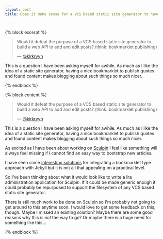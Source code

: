 ```yaml
---
layout: post
title: Does it make sense for a VCS based static site generator to have a lite web administration interface?

---
```


{% block excerpt %}

> Would it defeat the purpose of a VCS based static site generator to build a
> web API to add and edit posts? (think: bookmarklet publishing)
> <footer>— <a href="https://twitter.com/kirkryyn/status/171452203985412098">@kirkryyn</a></footer>

This is a question I have been asking myself for awhile. As much as I like the
idea of a static site generator, having a nice bookmarklet to publish quotes
and found content makes blogging about such things so much nicer.

{% endblock %}

{% block content %}

> Would it defeat the purpose of a VCS based static site generator to build a
> web API to add and edit posts? (think: bookmarklet publishing)
> <footer>— <a href="https://twitter.com/kirkryyn/status/171452203985412098">@kirkryyn</a></footer>

This is a question I have been asking myself for awhile. As much as I like the
idea of a static site generator, having a nice bookmarklet to publish quotes
and found content makes blogging about such things so much nicer.

As excited as I have been about working on [Sculpin](http://getsculpin.com) I
feel like something will always feel missing if I cannot find an easy way to
bootstrap new articles.

I have seen some [interesting solutions](http://jonathanbuys.com/04-05-2011/Jekyll_Bookmarklet.html)
for integrating a bookmarklet type approach with Jekyll but it is not all
that appealing on a practical level.

So I've been thinking about what it would look like to write a lite administration
application for Sculpin. If it could be made generic enough it could probably be
repurposed to support the filesystem of any VCS based static site generator.

There is still much work to be done on Sculpin so I'm probably not going to get
around to this anytime soon. I would love to get some feedback on this, though.
Maybe I missed an existing solution? Maybe there are some good reasons why this
is *not* the way to go? Or maybe there is a huge need for something like this…

{% endblock %}
